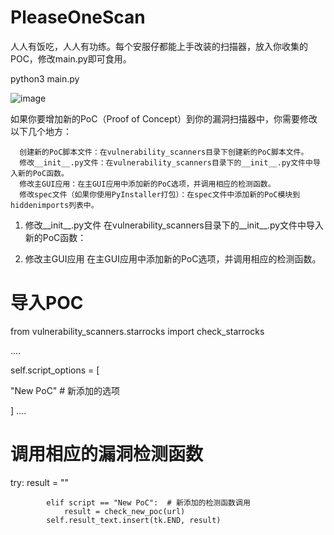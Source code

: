 # PleaseOneScan
人人有饭吃，人人有功练。每个安服仔都能上手改装的扫描器，放入你收集的POC，修改main.py即可食用。

python3 main.py

![image](https://github.com/idssgmcc/PleaseOneScan/assets/47582299/c73ee971-dd94-4367-acbd-35ae9383fe75)


如果你要增加新的PoC（Proof of Concept）到你的漏洞扫描器中，你需要修改以下几个地方：

      创建新的PoC脚本文件：在vulnerability_scanners目录下创建新的PoC脚本文件。
      修改__init__.py文件：在vulnerability_scanners目录下的__init__.py文件中导入新的PoC函数。
      修改主GUI应用：在主GUI应用中添加新的PoC选项，并调用相应的检测函数。
      修改spec文件（如果你使用PyInstaller打包）：在spec文件中添加新的PoC模块到hiddenimports列表中。

1. 修改__init__.py文件
在vulnerability_scanners目录下的__init__.py文件中导入新的PoC函数：

2. 修改主GUI应用
在主GUI应用中添加新的PoC选项，并调用相应的检测函数。

<h1>导入POC</h1>
from vulnerability_scanners.starrocks import check_starrocks

....

self.script_options = [

  "New PoC"  # 新添加的选项

]
....

<h1>调用相应的漏洞检测函数</h1>
        try:
            result = ""
            
            elif script == "New PoC":  # 新添加的检测函数调用
                result = check_new_poc(url)
            self.result_text.insert(tk.END, result)
